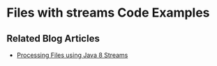 # Files with streams Code Examples
 
## Related Blog Articles

* [Processing Files using Java 8 Streams](https://reflectoring.io/processing-files-using-java-8-streams/)
